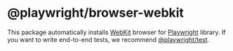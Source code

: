 # @playwright/browser-webkit

This package automatically installs [WebKit](https://www.webkit.org/) browser for [Playwright](http://github.com/microsoft/playwright) library. If you want to write end-to-end tests, we recommend [@playwright/test](https://playwright.dev/docs/intro).
